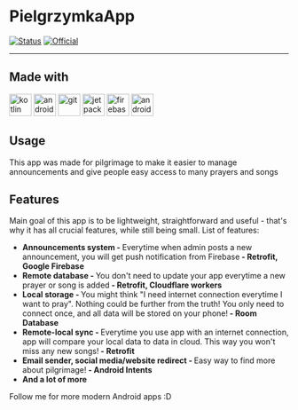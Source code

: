 # PielgrzymkaApp

[![Status](https://img.shields.io/badge/status-In%20production-green)]()
[![Official](https://img.shields.io/badge/Official-green)]()

---

## Made with

<p>
    <img src="https://cdn.jsdelivr.net/gh/devicons/devicon/icons/kotlin/kotlin-original.svg" width="40" height="40" alt="kotlin"/>
    <img src="https://cdn.jsdelivr.net/gh/devicons/devicon@latest/icons/android/android-plain.svg" width="40" height="40" alt="android"/>
    <img src="https://cdn.jsdelivr.net/gh/devicons/devicon/icons/git/git-original.svg" width="40" height="40" alt="git"/>
    <img src="https://cdn.jsdelivr.net/gh/devicons/devicon@latest/icons/jetpackcompose/jetpackcompose-original.svg" width="40" height="40" alt="jetpack compose"/>
    <img src="https://cdn.jsdelivr.net/gh/devicons/devicon@latest/icons/firebase/firebase-original.svg" width="40" height="40" alt="firebase"/>
    <img src="https://cdn.jsdelivr.net/gh/devicons/devicon@latest/icons/androidstudio/androidstudio-original.svg" width="40" height="40" alt="android studio"/>
</p>

## Usage

<p>
    This app was made for pilgrimage to make it easier to manage announcements and give people easy access to many prayers and songs
</p>

## Features

<p>
    Main goal of this app is to be lightweight, straightforward and useful - that's why it has all crucial features, while still being small. List of features:
</p>
<ul>
    <li><b>Announcements system - </b>Everytime when admin posts a new announcement, you will get push notification from Firebase<b> - Retrofit, Google Firebase</b></li>
    <li><b>Remote database - </b>You don't need to update your app everytime a new prayer or song is added<b> - Retrofit, Cloudflare workers</b></li>
    <li><b>Local storage - </b>You might think "I need internet connection everytime I want to pray". Nothing could be further from the truth! You only need to connect once, and all data will be stored on your phone!<b> - Room Database</b></li>
    <li><b>Remote-local sync - </b>Everytime you use app with an internet connection, app will compare your local data to data in cloud. This way you won't miss any new songs!<b> - Retrofit</b></li>
    <li><b>Email sender, social media/website redirect - </b>Easy way to find more about pilgrimage!<b> - Android Intents</b></li>
    <li><b>And a lot of more</b></li>
</ul>


<p>Follow me for more modern Android apps :D</p>
